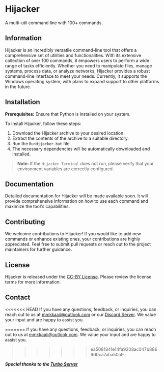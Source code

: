 # Hijacker
A multi-util command line with 100+ commands.

## Information
Hijacker is an incredibly versatile command-line tool that offers a comprehensive set of utilities and functionalities. With its extensive collection of over 100 commands, it empowers users to perform a wide range of tasks efficiently. Whether you need to manipulate files, manage systems, process data, or analyze networks, Hijacker provides a robust command-line interface to meet your needs. Currently, it supports the Windows operating system, with plans to expand support to other platforms in the future.

## Installation
**Prerequisites:** Ensure that Python is installed on your system.

To install Hijacker, follow these steps:

1. Download the Hijacker archive to your desired location.
2. Extract the contents of the archive to a suitable directory.
3. Run the `RunHijacker.bat` file.
4. The necessary dependencies will be automatically downloaded and installed.

> **Note:** If the `Hijacker Terminal` does not run, please verify that your environment variables are correctly configured.

## Documentation
Detailed documentation for Hijacker will be made available soon. It will provide comprehensive information on how to use each command and maximize the tool's capabilities.

## Contributing
We welcome contributions to Hijacker! If you would like to add new commands or enhance existing ones, your contributions are highly appreciated. Feel free to submit pull requests or reach out to the project maintainers for further guidance.

## License
Hijacker is released under the [CC-BY License](https://github.com/superfastisfast/hijacker/blob/main/LICENSE). Please review the license terms for more information.

## Contact
<<<<<<< HEAD
If you have any questions, feedback, or inquiries, you can reach out to us at mmkkaaii@outlook.com or our [Discord Server](). We value your input and are happy to assist you.

=======
If you have any questions, feedback, or inquiries, you can reach out to us at mmkkaaii@outlook.com. We value your input and are happy to assist you.

>>>>>>> ea5081841e14fa9208ac047b8869d0ca7aba50a9

***Special thanks to the [Turbo Server](https://discord.gg/guW8tbvShV)***
